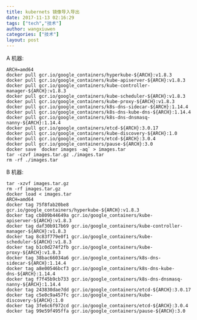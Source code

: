 ```yaml
---
title: kubernets 镜像导入导出
date: 2017-11-13 02:16:29
tags: ["tech","技术"]
author: wangxiuwen
categories: ["技术"]
layout: post
---
```


A 机器:

	ARCH=amd64
	docker pull gcr.io/google_containers/hyperkube-${ARCH}:v1.8.3                     
	docker pull gcr.io/google_containers/kube-apiserver-${ARCH}:v1.8.3                
	docker pull gcr.io/google_containers/kube-controller-manager-${ARCH}:v1.8.3    
	docker pull gcr.io/google_containers/kube-scheduler-${ARCH}:v1.8.3    
	docker pull gcr.io/google_containers/kube-proxy-${ARCH}:v1.8.3    
	docker pull gcr.io/google_containers/k8s-dns-sidecar-${ARCH}:1.14.4    
	docker pull gcr.io/google_containers/k8s-dns-kube-dns-${ARCH}:1.14.4    
	docker pull gcr.io/google_containers/k8s-dns-dnsmasq-nanny-${ARCH}:1.14.4    
	docker pull gcr.io/google_containers/etcd-${ARCH}:3.0.17    
	docker pull gcr.io/google_containers/kube-discovery-${ARCH}:1.0       
	docker pull gcr.io/google_containers/etcd-${ARCH}:3.0.4     
	docker pull gcr.io/google_containers/pause-${ARCH}:3.0 
	docker save `docker images -aq` > images.tar
	tar -czvf images.tar.gz ./images.tar                  
	rm -rf ./images.tar                   

B 机器:

	tar -xzvf images.tar.gz
	rm -rf images.tar.gz
	docker load < images.tar
	ARCH=amd64
	docker tag 75f8fab20be8 gcr.io/google_containers/hyperkube-${ARCH}:v1.8.3                     
	docker tag cb809b44649a gcr.io/google_containers/kube-apiserver-${ARCH}:v1.8.3                
	docker tag daf30b917b69 gcr.io/google_containers/kube-controller-manager-${ARCH}:v1.8.3    
	docker tag 8c83f779e0f1 gcr.io/google_containers/kube-scheduler-${ARCH}:v1.8.3    
	docker tag b1c0d274f2fb gcr.io/google_containers/kube-proxy-${ARCH}:v1.8.3    
	docker tag 38bac66034a6 gcr.io/google_containers/k8s-dns-sidecar-${ARCH}:1.14.4    
	docker tag a8e00546bcf3 gcr.io/google_containers/k8s-dns-kube-dns-${ARCH}:1.14.4    
	docker tag f7f45b9cb733 gcr.io/google_containers/k8s-dns-dnsmasq-nanny-${ARCH}:1.14.4    
	docker tag 243830dae7dd gcr.io/google_containers/etcd-${ARCH}:3.0.17    
	docker tag c5e0c9a457fc gcr.io/google_containers/kube-discovery-${ARCH}:1.0       
	docker tag 3fe6c6f972cd gcr.io/google_containers/etcd-${ARCH}:3.0.4     
	docker tag 99e59f495ffa gcr.io/google_containers/pause-${ARCH}:3.0